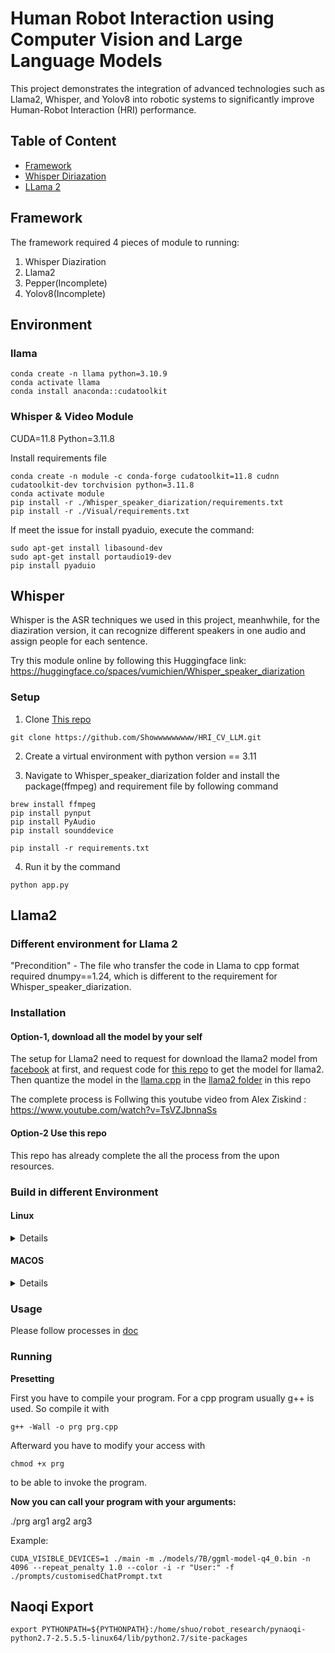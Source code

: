 # Human Robot Interaction using Computer Vision and Large Language Models
This project demonstrates the integration of advanced technologies such as Llama2, Whisper, and Yolov8 into robotic systems to significantly improve Human-Robot Interaction (HRI) performance.

## Table of Content 
* [Framework](#framework)
* [Whisper Diriazation](#whisper)
* [LLama 2](#llama2)


## Framework
The framework required 4 pieces of module to running:
1. Whisper Diaziration
2. Llama2
3. Pepper(Incomplete)
4. Yolov8(Incomplete)

## Environment
### llama

```
conda create -n llama python=3.10.9
conda activate llama
conda install anaconda::cudatoolkit
```

### Whisper & Video Module
CUDA=11.8 Python=3.11.8

Install requirements file
```angular2html
conda create -n module -c conda-forge cudatoolkit=11.8 cudnn cudatoolkit-dev torchvision python=3.11.8 
conda activate module
pip install -r ./Whisper_speaker_diarization/requirements.txt
pip install -r ./Visual/requirements.txt
```

If meet the issue for install pyaduio, execute the command: 
```angular2html
sudo apt-get install libasound-dev
sudo apt-get install portaudio19-dev
pip install pyaduio
```



## Whisper 
Whisper is the ASR techniques we used in this project, meanhwhile, for the diaziration version, it can recognize different speakers in one audio and assign people for each sentence. 

Try this module online by following this Huggingface link: https://huggingface.co/spaces/vumichien/Whisper_speaker_diarization 

### Setup

1. Clone [This repo](https://github.com/Showwwwwwwww/HRI_CV_LLM.git)
```
git clone https://github.com/Showwwwwwwww/HRI_CV_LLM.git
```

2. Create a virtual environment with python version == 3.11

3. Navigate to Whisper_speaker_diarization folder and install the package(ffmpeg) and requirement file by following command

```
brew install ffmpeg
pip install pynput
pip install PyAudio
pip install sounddevice
```

```
pip install -r requirements.txt
```

4. Run it by the command
```
python app.py
```


## Llama2
### Different environment for Llama 2
"Precondition" -  The file who transfer the code in Llama to cpp format required  dnumpy==1.24, which is different to the requirement for Whisper_speaker_diarization.  

### Installation
#### Option-1, download all the model by your self

The setup for Llama2 need to request for download the llama2 model from [facebook](https://www.youtube.com/redirect?event=video_description&redir_token=QUFFLUhqbmxkY2pESDMxOWNqVHBlTU1TMVAtOVFpeVVnZ3xBQ3Jtc0tuT1RsX2ZQZFBjWEZlRDA4QWVUbFhvNzNQbDg3ejBuRzFoSTJCM1Jzcm4xM2pLVHBXRHQtaWJIRVJXNW1HLUw4NG9WQW5xTk9LWVR0aUJzNzlYRzdhakNldl9jREdVc1gxZjU0WGZuclhNSWlDRkdURQ&q=https%3A%2F%2Fai.meta.com%2Fresources%2Fmodels-and-libraries%2Fllama-downloads%2F&v=TsVZJbnnaSs) at first, and request code for [this repo](https://github.com/facebookresearch/llama) to get the model for llama2. Then quantize the model in the [llama.cpp](https://github.com/facebookresearch/llama) in the [llama2 folder](https://github.com/Showwwwwwwww/HRI_CV_LLM/tree/main/llama2/llama.cpp) in this repo

The complete process is Follwing this youtube video from Alex Ziskind : https://www.youtube.com/watch?v=TsVZJbnnaSs 

#### Option-2 Use this repo
This repo has already complete the all the process from the upon resources.

### Build in different Environment

#### Linux
<details>
If you want to use GPU to run the llama while need to use specific way to make it.
- Firstly, navigate to llama.cpp folder, 
- Then, open the Makefile, change line 245, from native to NVCCFLAGS += -arch=**sm_87**(87 represent to for 4090 GPU, native for MAC user), the value depends on the fasted speed in 

```
nvcc --list-gpu-arch
```
- Finally, make it 
```
make LLAMA_CUBLAS=1
```

</details>

#### MACOS

<details>
Disable Metal Build to makes the computation run on CPU for MACOS

```angular2html
make LLAMA_NO_METAL=1 
```
In contrast, it also allows the computation to be executed on the GPU for Apple devices
```angular2html
LLAMA_METAL=1 make
```
</details>

### Usage
Please follow processes in [doc](https://github.com/Showwwwwwwww/HRI_CV_LLM/tree/main/llama2/llama.cpp#usage)

### Running

**Presetting**

First you have to compile your program. For a cpp program usually g++ is used. So compile it with
```
g++ -Wall -o prg prg.cpp
```
Afterward you have to modify your access with
```
chmod +x prg
```
to be able to invoke the program.

**Now you can call your program with your arguments:**

./prg arg1 arg2 arg3

Example:
```
CUDA_VISIBLE_DEVICES=1 ./main -m ./models/7B/ggml-model-q4_0.bin -n 4096 --repeat_penalty 1.0 --color -i -r "User:" -f ./prompts/customisedChatPrompt.txt
```

## Naoqi Export
```
export PYTHONPATH=${PYTHONPATH}:/home/shuo/robot_research/pynaoqi-python2.7-2.5.5.5-linux64/lib/python2.7/site-packages
```